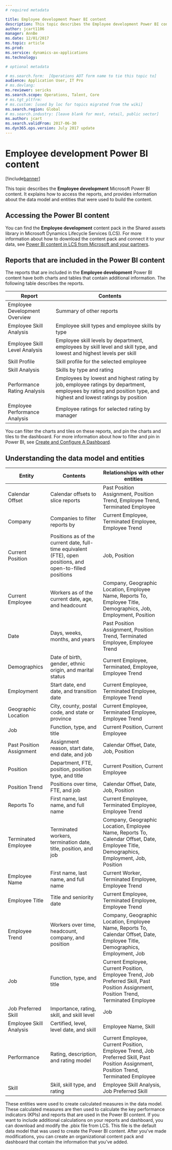 ```yaml
---
# required metadata

title: Employee development Power BI content
description: This topic describes the Employee development Power BI content. It explains how to access the reports, and provides information about the data model and entities that were used to build the content.
author: jcart1106 
manager: AnnBe
ms.date: 12/01/2017
ms.topic: article
ms.prod: 
ms.service: dynamics-ax-applications
ms.technology: 

# optional metadata

# ms.search.form:  [Operations AOT form name to tie this topic to]
audience: Application User, IT Pro
# ms.devlang: 
ms.reviewer: sericks
ms.search.scope: Operations, Talent, Core
# ms.tgt_pltfrm: 
# ms.custom: [used by loc for topics migrated from the wiki]
ms.search.region: Global
# ms.search.industry: [leave blank for most, retail, public sector]
ms.author: jcart
ms.search.validFrom: 2017-06-30 
ms.dyn365.ops.version: July 2017 update 
---
```


# Employee development Power BI content

[!include[banner](../includes/banner.md)]

This topic describes the **Employee development** Microsoft Power BI content. It explains how to access the reports, and provides information about the data model and entities that were used to build the content.

## Accessing the Power BI content

You can find the **Employee development** content pack in the Shared assets library in Microsoft Dynamics Lifecycle Services (LCS). For more information about how to download the content pack and connect it to your data, see [Power BI content in LCS from Microsoft and your partners](power-bi-content-microsoft-partners.md).

## Reports that are included in the Power BI content
The reports that are included in the **Employee development** Power BI content have both charts and tables that contain additional information. The following table describes the reports.

| Report                        | Contents |
|-------------------------------|----------|
| Employee Development Overview | Summary of other reports |
| Employee Skill Analysis       | Employee skill types and employee skills by type |
| Employee Skill Level Analysis | Employee skill levels by department, employees by skill level and skill type, and lowest and highest levels per skill |
| Skill Profile                 | Skill profile for the selected employee |
| Skill Analysis                | Skills by type and rating |
| Performance Rating Analysis   | Employees by lowest and highest rating by job, employee ratings by department, employees by rating and position type, and highest and lowest ratings by position  |
| Employee Performance Analysis | Employee ratings for selected rating by manager |

You can filter the charts and tiles on these reports, and pin the charts and tiles to the dashboard. For more information about how to filter and pin in Power BI, see [Create and Configure A Dashboard](https://powerbi.microsoft.com/en-us/guided-learning/powerbi-learning-4-2-create-configure-dashboards).

## Understanding the data model and entities
| Entity                   | Contents                                                                                                   | Relationships with other entities |
|--------------------------|------------------------------------------------------------------------------------------------------------|-----------------------------------|
| Calendar Offset          | Calendar offsets to slice reports                                                                          | Past Position Assignment, Position Trend, Employee Trend, Terminated Employee 
| Company                  | Companies to filter reports by                                                                             | Current Employee, Terminated Employee, Employee Trend |
| Current Position         | Positions as of the current date, full-time equivalent (FTE), open positions, and open-to-filled positions | Job, Position |
| Current Employee         | Workers as of the current date, age, and headcount                                                         | Company, Geographic Location,  Employee Name, Reports To, Employee Title, Demographics, Job, Employment, Position |
| Date                     | Days, weeks, months, and years                                                                             | Past Position Assignment, Position Trend, Terminated Employee, Employee Trend |
| Demographics             | Date of birth, gender, ethnic origin, and marital status                                                   | Current Employee, Terminated, Employee, Employee Trend |
| Employment               | Start date, end date, and transition date                                                                  | Current Employee, Terminated Employee, Employee Trend |
| Geographic Location      | City, county, postal code, and state or province                                                           | Current Employee, Terminated Employee, Employee Trend |
| Job                      | Function, type, and title                                                                                  | Current Position, Current Employee |
| Past Position Assignment | Assignment reason, start date, end date, and job                                                           | Calendar Offset, Date, Job, Position |
| Position                 | Department, FTE, position, position type, and title                                                        | Current Position, Current Employee |
| Position Trend           | Positions over time, FTE, and job                                                                          | Calendar Offset, Date, Job, Position |
| Reports To               | First name, last name, and full name                                                                       | Current Employee, Terminated Employee, Employee Trend |
| Terminated Employee      | Terminated workers, termination date, title, position, and job                                             | Company, Geographic Location, Employee Name, Reports To, Calendar Offset, Date, Employee Title, Demographics, Employment, Job, Position |
| Employee Name            | First name, last name, and full name                                                                       | Current Worker, Terminated Employee, Employee Trend |
| Employee Title           | Title and seniority date                                                                                   | Current Employee, Terminated Employee, Employee Trend |
| Employee Trend           | Workers over time, headcount, company, and position                                                        | Company, Geographic Location, Employee Name, Reports To, Calendar Offset, Date, Employee Title, Demographics, Employment, Job |
| Job                      | Function, type, and title                                                                                      | Current Employee, Current Position, Employee Trend, Job Preferred Skill, Past Position Assignment, Position Trend, Terminated Employee |
| Job Preferred Skill      | Importance, rating, skill, and skill level                                                                 | Job |
| Employee Skill Analysis  | Certified, level, level date, and skill                                                                    | Employee Name, Skill |  
| Performance              | Rating, description, and rating model                                                                      | Current Employee, Current Position, Employee Trend, Job Preferred Skill, Past Position Assignment, Position Trend, Terminated Employee |
|  Skill                   | Skill, skill type, and rating                                                                              | Employee Skill Analysis, Job Preferred Skill |                                                                                                                        

These entities were used to create calculated measures in the data model. These calculated measures are then used to calculate the key performance indicators (KPIs) and reports that are used in the Power BI content. If you want to include additional calculations on your reports and dashboard, you can download and modify the .pbix file from LCS. This file is the default data model that was used to create the Power BI content. After you've made modifications, you can create an organizational content pack and dashboard that contain the information that you’ve added.
